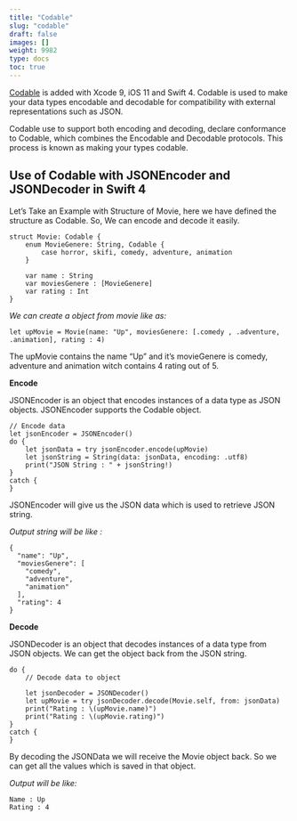 ```yaml
---
title: "Codable"
slug: "codable"
draft: false
images: []
weight: 9982
type: docs
toc: true
---
```


[Codable](https://developer.apple.com/documentation/swift/codable) is added with Xcode 9, iOS 11 and Swift 4. Codable is used to make your data types encodable and decodable for compatibility with external representations such as JSON.

Codable use to support both encoding and decoding, declare conformance to Codable, which combines the Encodable and Decodable protocols. This process is known as making your types codable.

## Use of Codable with JSONEncoder and JSONDecoder in Swift 4
Let’s Take an Example with Structure of Movie, here we have defined the structure as Codable. So, We can encode and decode it easily.

    struct Movie: Codable {
        enum MovieGenere: String, Codable {
            case horror, skifi, comedy, adventure, animation
        }
        
        var name : String
        var moviesGenere : [MovieGenere]
        var rating : Int
    }

*We can create a object from movie like as:*

    let upMovie = Movie(name: "Up", moviesGenere: [.comedy , .adventure, .animation], rating : 4)

The upMovie contains the name “Up” and it’s movieGenere is comedy, adventure and animation witch contains 4 rating out of 5.

**Encode**

JSONEncoder is an object that encodes instances of a data type as JSON objects. JSONEncoder supports the Codable object.

    // Encode data
    let jsonEncoder = JSONEncoder()
    do {
        let jsonData = try jsonEncoder.encode(upMovie)
        let jsonString = String(data: jsonData, encoding: .utf8)
        print("JSON String : " + jsonString!)
    }
    catch {
    }

JSONEncoder will give us the JSON data which is used to retrieve JSON string.

*Output string will be like :*

    {
      "name": "Up",
      "moviesGenere": [
        "comedy",
        "adventure",
        "animation"
      ],
      "rating": 4
    }

**Decode**

JSONDecoder is an object that decodes instances of a data type from JSON objects. We can get the object back from the JSON string.

    do {
        // Decode data to object
        
        let jsonDecoder = JSONDecoder()
        let upMovie = try jsonDecoder.decode(Movie.self, from: jsonData)
        print("Rating : \(upMovie.name)")
        print("Rating : \(upMovie.rating)")
    }
    catch {
    }

By decoding the JSONData we will receive the Movie object back. So we can get all the values which is saved in that object.

*Output will be like:*

    Name : Up
    Rating : 4

